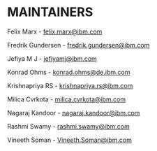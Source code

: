 # MAINTAINERS

Felix Marx - felix.marx@ibm.com

Fredrik Gundersen - fredrik.gundersen@ibm.com

Jefiya M J - jefiyamj@ibm.com

Konrad Ohms - konrad.ohms@de.ibm.com

Krishnapriya RS - krishnapriya.rs@ibm.com

Milica Cvrkota - milica.cvrkota@ibm.com

Nagaraj Kandoor - nagaraj.kandoor@ibm.com

Rashmi Swamy - rashmi.swamy@ibm.com

Vineeth Soman - Vineeth.Soman@ibm.com
